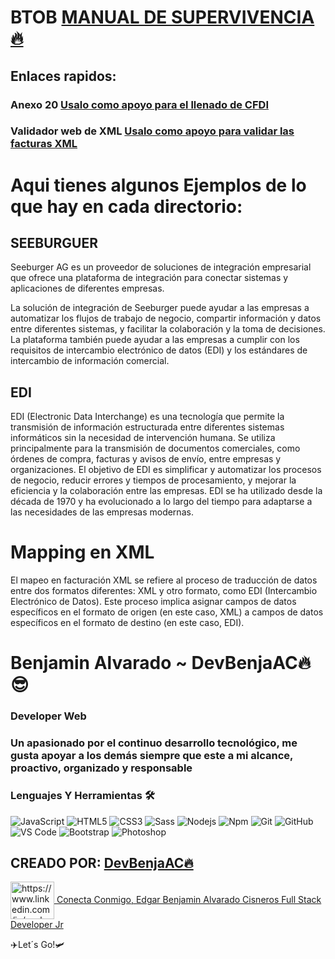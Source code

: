 # BTOB [MANUAL DE SUPERVIVENCIA🔥](https://btob.com.mx/ "Click here to visit Btob Website")
## Enlaces rapidos:
### Anexo 20 [Usalo como apoyo para el llenado de CFDI](http://omawww.sat.gob.mx/tramitesyservicios/Paginas/documentos/GuiaAnexo311221.pdf "Click here to visit anexo 20 wbsite in PDF")

### Validador web de XML [Usalo como apoyo para validar las facturas XML](https://developers.sw.com.mx/knowledge-base/validar-cfdi/ "Click here to visit validador de XML document")
# Aqui tienes algunos Ejemplos de lo que hay en cada directorio:
## SEEBURGUER
Seeburger AG es un proveedor de soluciones de integración empresarial que ofrece una plataforma de integración para conectar sistemas y aplicaciones de diferentes empresas.

La solución de integración de Seeburger puede ayudar a las empresas a automatizar los flujos de trabajo de negocio, compartir información y datos entre diferentes sistemas, y facilitar la colaboración y la toma de decisiones. La plataforma también puede ayudar a las empresas a cumplir con los requisitos de intercambio electrónico de datos (EDI) y los estándares de intercambio de información comercial.

## EDI 
EDI (Electronic Data Interchange) es una tecnología que permite la transmisión de información 
estructurada entre diferentes sistemas informáticos sin la necesidad de intervención humana.
Se utiliza principalmente para la transmisión de documentos comerciales, como órdenes de compra,
facturas y avisos de envío, entre empresas y organizaciones. El objetivo de EDI es simplificar y
automatizar los procesos de negocio, reducir errores y tiempos de procesamiento, y 
mejorar la eficiencia y la colaboración entre las empresas. EDI se ha utilizado desde la 
década de 1970 y ha evolucionado a lo largo del tiempo para adaptarse a las necesidades de las
empresas modernas.

# Mapping en XML
El mapeo en facturación XML se refiere al proceso de traducción de datos entre dos formatos diferentes: XML y otro formato, como EDI (Intercambio Electrónico de Datos). Este proceso implica asignar campos de datos específicos en el formato de origen (en este caso, XML) a campos de datos específicos en el formato de destino (en este caso, EDI).
# Benjamin Alvarado ~ DevBenjaAC🔥😎

### Developer Web
### Un apasionado por el continuo desarrollo tecnológico, me gusta apoyar a los demás siempre que este a mi alcance, proactivo, organizado y responsable
### Lenguajes Y Herramientas 🛠 
![JavaScript](https://img.shields.io/badge/-JavaScript-F7DF1E?style=flat-square&logo=javascript&logoColor=ffffff)
![HTML5](https://img.shields.io/badge/-HTML5-%23E44D27?style=flat-square&logo=html5&logoColor=ffffff)
![CSS3](https://img.shields.io/badge/-CSS3-%231572B6?style=flat-square&logo=css3)
![Sass](https://img.shields.io/badge/-Sass-%23CC6699?style=flat-square&logo=sass&logoColor=ffffff)
![Nodejs](https://img.shields.io/badge/-Node.js-339933?style=flat-square&logo=Node.js&logoColor=ffffff)
![Npm](https://img.shields.io/badge/-npm-CB3837?style=flat-square&logo=npm)
![Git](https://img.shields.io/badge/-Git-%23F05032?style=flat-square&logo=git&logoColor=%23ffffff)
![GitHub](https://img.shields.io/badge/-GitHub-181717?style=flat-square&logo=github)
![VS Code](http://img.shields.io/badge/-VS%20Code-007ACC?style=flat-square&logo=visual-studio-code&logoColor=ffffff)
![Bootstrap](https://img.shields.io/badge/-Bootstrap-563D7C?style=flat-square&logo=Bootstrap&logoColor=ffffff)
![Photoshop](http://img.shields.io/badge/-Photoshop-31A8FF?style=flat-square&logo=Adobe-Photoshop&logoColor=ffffff)


## CREADO POR: [DevBenjaAC🔥](https://github.com/DevBenjaAC "Click here to visit devbenja profile")

<a href="https://www.linkedin.com/in/soybenjamin/" target="blank"><img align="center" src="https://raw.githubusercontent.com/rahuldkjain/github-profile-readme-generator/master/src/images/icons/Social/linked-in-alt.svg" alt="https://www.linkedin.com/in/soybenjamin/" height="60" width="70" /> Conecta Conmigo, Edgar Benjamin Alvarado Cisneros
Full Stack Developer Jr</a>
</p>
✈️Let´s Go!🛩

